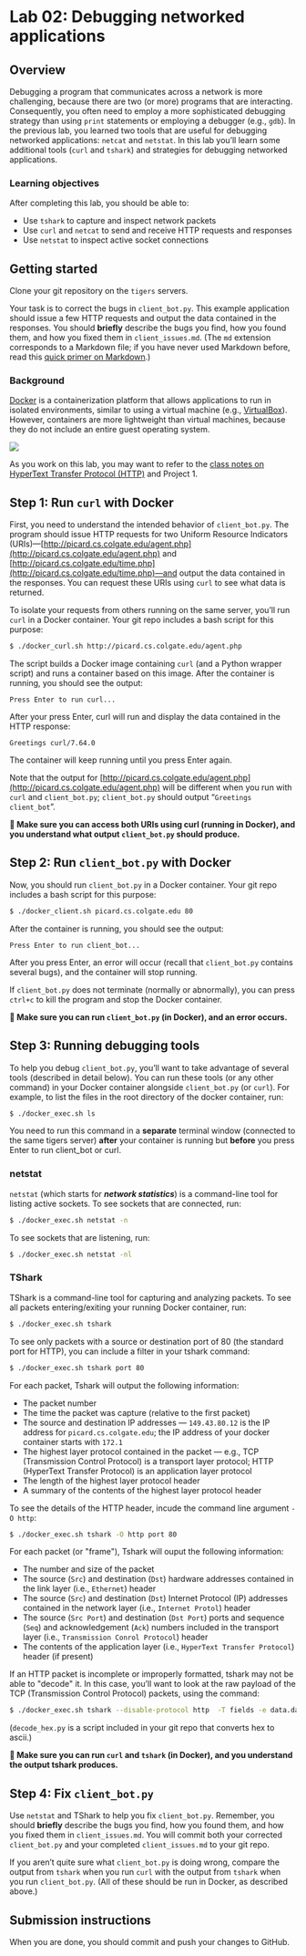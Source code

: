 # Lab 02: Debugging networked applications

## Overview
Debugging a program that communicates across a network is more challenging, because there are two (or more) programs that are interacting. Consequently, you often need to employ a more sophisticated debugging strategy than using `print` statements or employing a debugger (e.g., `gdb`). In the previous lab, you learned two tools that are useful for debugging networked applications: `netcat` and `netstat`. In this lab you’ll learn some additional tools (`curl` and `tshark`) and strategies for debugging networked applications.


### Learning objectives
After completing this lab, you should be able to:
* Use `tshark` to capture and inspect network packets
* Use `curl` and `netcat` to send and receive HTTP requests and responses
* Use `netstat` to inspect active socket connections


## Getting started
Clone your git repository on the `tigers` servers.

Your task is to correct the bugs in `client_bot.py`. This example application should issue a few HTTP requests and output the data contained in the responses. You should **briefly** describe the bugs you find, how you found them, and how you fixed them in `client_issues.md`. (The `md` extension corresponds to a Markdown file; if you have never used Markdown before, read this [quick primer on Markdown](https://guides.github.com/features/mastering-markdown/).) 

### Background
[Docker](https://www.docker.com/) is a containerization platform that allows applications to run in isolated environments, similar to using a virtual machine (e.g., [VirtualBox](https://www.virtualbox.org/)). However, containers are more lightweight than virtual machines, because they do not include an entire guest operating system. 

![](https://www.eginnovations.com/blog/wp-content/uploads/2020/12/container-vms.jpg)

As you work on this lab, you may want to refer to the [class notes on HyperText Transfer Protocol (HTTP)](https://docs.google.com/document/d/1V-CiXOOc6Ne4_uUMP65ixlFaIsmwEJusZNpRx-mgYuU/edit?usp=sharing) and Project 1.

## Step 1: Run `curl` with Docker

First, you need to understand the intended behavior of `client_bot.py`. The program should issue HTTP requests for two Uniform Resource Indicators (URIs)—[http://picard.cs.colgate.edu/agent.php](http://picard.cs.colgate.edu/agent.php) and [http://picard.cs.colgate.edu/time.php](http://picard.cs.colgate.edu/time.php)—and output the data contained in the responses. You can request these URIs using `curl` to see what data is returned. 

To isolate your requests from others running on the same server, you’ll run `curl` in a Docker container. Your git repo includes a bash script for this purpose:
```bash
$ ./docker_curl.sh http://picard.cs.colgate.edu/agent.php
```

The script builds a Docker image containing `curl` (and a Python wrapper script) and runs a container based on this image. After the container is running, you should see the output:
```
Press Enter to run curl...
```

After your press Enter, curl will run and display the data contained in the HTTP response:
```
Greetings curl/7.64.0
```

The container will keep running until you press Enter again.

Note that the output for [http://picard.cs.colgate.edu/agent.php](http://picard.cs.colgate.edu/agent.php) will be different when you run with `curl` and `client_bot.py`; `client_bot.py` should output “`Greetings client_bot`”.


**🛑 Make sure you can access both URIs using curl (running in Docker), and you understand what output `client_bot.py` should produce.**

## Step 2: Run `client_bot.py` with Docker
Now, you should run `client_bot.py` in a Docker container. Your git repo includes a bash script for this purpose:
```bash
$ ./docker_client.sh picard.cs.colgate.edu 80
```

After the container is running, you should see the output:
```
Press Enter to run client_bot...
```

After you press Enter, an error will occur (recall that `client_bot.py` contains several bugs), and the container will stop running.

If `client_bot.py` does not terminate (normally or abnormally), you can press `ctrl+c` to kill the program and stop the Docker container.
    
**🛑 Make sure you can run `client_bot.py` (in Docker), and an error occurs.**

## Step 3: Running debugging tools
To help you debug `client_bot.py`, you’ll want to take advantage of several tools (described in detail below).  You can run these tools (or any other command) in your Docker container alongside `client_bot.py` (or `curl`). For example, to list the files in the root directory of the docker container, run:
```bash
$ ./docker_exec.sh ls
```

You need to run this command in a **separate** terminal window (connected to the same tigers server) **after** your container is running but **before** you press Enter to run client_bot or curl.

### netstat
`netstat` (which starts for **_network statistics_**) is a command-line tool for listing active sockets. To see sockets that are connected, run:
```bash
$ ./docker_exec.sh netstat -n
```

To see sockets that are listening, run:
```bash
$ ./docker_exec.sh netstat -nl
```

### TShark
TShark is a command-line tool for capturing and analyzing packets. To see all packets entering/exiting your running Docker container, run:
```bash
$ ./docker_exec.sh tshark
```

To see only packets with a source or destination port of 80 (the standard port for HTTP), you can include a filter in your tshark command:
```bash
$ ./docker_exec.sh tshark port 80
```

For each packet, Tshark will output the following information:
* The packet number
* The time the packet was capture (relative to the first packet)
* The source and destination IP addresses — `149.43.80.12` is the IP address for `picard.cs.colgate.edu`; the IP address of your docker container starts with `172.1`
* The highest layer protocol contained in the packet — e.g., TCP (Transmission Control Protocol) is a transport layer protocol; HTTP (HyperText Transfer Protocol) is an application layer protocol
* The length of the highest layer protocol header
* A summary of the contents of the highest layer protocol header

To see the details of the HTTP header, incude the command line argument `-O http`:
```bash
$ ./docker_exec.sh tshark -O http port 80
```

For each packet (or "frame"), Tshark will ouput the following information:
* The number and size of the packet 
* The source (`Src`) and destination (`Dst`) hardware addresses contained in the link layer (i.e., `Ethernet`) header
* The source (`Src`) and destination (`Dst`) Internet Protocol (IP) addresses contained in the network layer (i.e., `Internet Protol`) header
* The source (`Src Port`) and destination (`Dst Port`) ports and sequence (`Seq`) and acknowledgement (`Ack`) numbers included in the transport layer (i.e., `Transmission Conrol Protocol`) header
* The contents of the application layer (i.e., `HyperText Transfer Protocol`) header (if present)

If an HTTP packet is incomplete or improperly formatted, tshark may not be able to "decode" it. In this case, you’ll want to look at the raw payload of the TCP (Transmission Control Protocol) packets, using the command:
```bash
$ ./docker_exec.sh tshark --disable-protocol http  -T fields -e data.data port 80 | ./decode_hex.py
```
(`decode_hex.py` is a script included in your git repo that converts hex to ascii.)

**🛑 Make sure you can run `curl` and `tshark` (in Docker), and you understand the output tshark produces.**

## Step 4: Fix `client_bot.py`

Use `netstat` and TShark to help you fix `client_bot.py`. Remember, you should **briefly** describe the bugs you find, how you found them, and how you fixed them in `client_issues.md`. You will commit both your corrected `client_bot.py` and your completed `client_issues.md` to your git repo.

If you aren’t quite sure what `client_bot.py` is doing wrong, compare the output from `tshark` when you run `curl` with the output from `tshark` when you run `client_bot.py`. (All of these should be run in Docker, as described above.)

## Submission instructions
When you are done, you should commit and push your changes to GitHub.